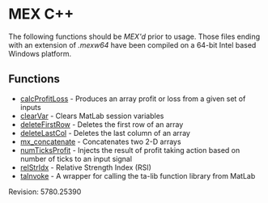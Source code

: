 # MEX C++ #
The following functions should be *MEX'd* prior to usage. Those files ending with an extension of *.mexw64* have been compiled on a 64-bit Intel based Windows platform.
## Functions ##
- [calcProfitLoss](https://github.com/mtompkins/openAlgo/tree/master/Matlab/MEX/Cpp/calcProfitLoss "calcProfitLoss") - Produces an array profit or loss from a given set of inputs
- [clearVar](https://github.com/mtompkins/openAlgo/tree/master/Matlab/MEX/Cpp/clearVar "clearVar") - Clears MatLab session variables
- [deleteFirstRow](https://github.com/mtompkins/openAlgo/tree/master/Matlab/MEX/Cpp/deleteFirstRow "deleteFirstRow") - Deletes the first row of an array
- [deleteLastCol](https://github.com/mtompkins/openAlgo/tree/master/Matlab/MEX/Cpp/deleteLastCol "deleteLastCol") - Deletes the last column of an array
- [mx_concatenate](https://github.com/mtompkins/openAlgo/tree/master/Matlab/MEX/Cpp/mx_concatenate "mx_concatenate") - Concatenates two 2-D arrays
- [numTicksProfit](https://github.com/mtompkins/openAlgo/tree/master/Matlab/MEX/Cpp/numTicksProfit "numTicksProfit") - Injects the result of profit taking action based on number of ticks to an input signal
- [relStrIdx](https://github.com/mtompkins/openAlgo/tree/master/Matlab/MEX/Cpp/relStrIdx "relStrIdx") - Relative Strength Index (RSI)
- [taInvoke](https://github.com/mtompkins/openAlgo/blob/master/Matlab/MEX/Cpp/taInvoke "taInvoke") - A wrapper for calling the ta-lib function library from MatLab

Revision: 5780.25390

